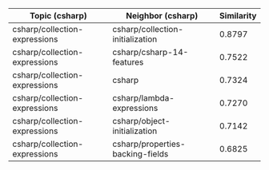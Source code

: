 | Topic (csharp) | Neighbor (csharp) | Similarity |
|-------------|-------------------|------------|
| csharp/collection-expressions | csharp/collection-initialization | 0.8797 |
| csharp/collection-expressions | csharp/csharp-14-features | 0.7522 |
| csharp/collection-expressions | csharp | 0.7324 |
| csharp/collection-expressions | csharp/lambda-expressions | 0.7270 |
| csharp/collection-expressions | csharp/object-initialization | 0.7142 |
| csharp/collection-expressions | csharp/properties-backing-fields | 0.6825 |
